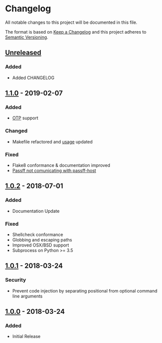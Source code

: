 # Changelog
All notable changes to this project will be documented in this file.

The format is based on [Keep a Changelog](https://keepachangelog.com/en/1.0.0/)
and this project adheres to [Semantic Versioning](https://semver.org/spec/v2.0.0.html).

## [Unreleased]
### Added
- Added CHANGELOG

## [1.1.0] - 2019-02-07
### Added
- [OTP](https://github.com/tadfisher/pass-otp) support

### Changed
- Makefile refactored and [usage](https://github.com/passff/passff-host#latest-from-github) updated

### Fixed
- Flake8 conformance & documentation improved
- [Passff not comunicating with passff-host](https://github.com/passff/passff-host/issues/27)

## [1.0.2] - 2018-07-01
### Added
- Documentation Update

### Fixed
- Shellcheck conformance
- Globbing and escaping paths
- Improved OSX/BSD support
- Subprocess on Python >= 3.5

## [1.0.1] - 2018-03-24
### Security
- Prevent code injection by separating positional from optional command line arguments

## [1.0.0] - 2018-03-24
### Added
- Initial Release

[Unreleased]: https://github.com/passff/passff-host/compare/1.1.0...HEAD
[1.1.0]: https://github.com/passff/passff-host/compare/1.0.2...1.1.0
[1.0.2]: https://github.com/passff/passff-host/compare/1.0.1...1.0.2
[1.0.1]: https://github.com/passff/passff-host/compare/1.0...1.0.1
[1.0.0]: https://github.com/passff/passff-host/releases/tag/1.0
